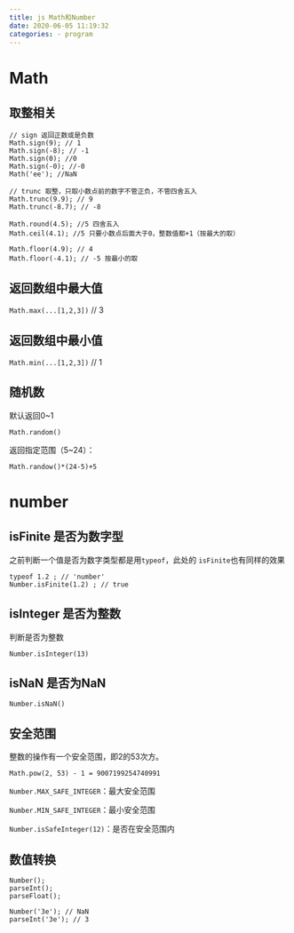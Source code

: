 ```yaml
---
title: js Math和Number
date: 2020-06-05 11:19:32
categories: - program
---
```


# Math

## 取整相关

```
// sign 返回正数或是负数
Math.sign(9); // 1
Math.sign(-8); // -1
Math.sign(0); //0
Math.sign(-0); //-0
Math('ee'); //NaN

// trunc 取整，只取小数点前的数字不管正负，不管四舍五入
Math.trunc(9.9); // 9
Math.trunc(-8.7); // -8

Math.round(4.5); //5 四舍五入
Math.ceil(4.1); //5 只要小数点后面大于0，整数值都+1（按最大的取）

Math.floor(4.9); // 4
Math.floor(-4.1); // -5 按最小的取
```

## 返回数组中最大值

`Math.max(...[1,2,3])` // 3

## 返回数组中最小值

`Math.min(...[1,2,3])` // 1

## 随机数

默认返回0~1

`Math.random()` 

返回指定范围（5~24）：

`Math.randow()*(24-5)+5`


# number

## isFinite 是否为数字型

之前判断一个值是否为数字类型都是用`typeof`，此处的 `isFinite`也有同样的效果

```
typeof 1.2 ; // 'number'
Number.isFinite(1.2) ; // true
```

## isInteger 是否为整数

判断是否为整数

`Number.isInteger(13)`

## isNaN 是否为NaN

`Number.isNaN()`

## 安全范围

整数的操作有一个安全范围，即2的53次方。

`Math.pow(2, 53) - 1 = 9007199254740991`

`Number.MAX_SAFE_INTEGER`：最大安全范围

`Number.MIN_SAFE_INTEGER`：最小安全范围

`Number.isSafeInteger(12)`：是否在安全范围内

## 数值转换

```
Number();
parseInt();
parseFloat();

Number('3e'); // NaN
parseInt('3e'); // 3
```